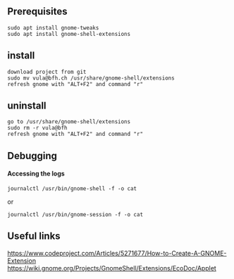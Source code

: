 ## Prerequisites
```
sudo apt install gnome-tweaks
sudo apt install gnome-shell-extensions
```

## install

```
download project from git
sudo mv vula@bfh.ch /usr/share/gnome-shell/extensions
refresh gnome with "ALT+F2" and command "r"
```

## uninstall

```
go to /usr/share/gnome-shell/extensions
sudo rm -r vula@bfh
refresh gnome with "ALT+F2" and command "r"
```

## Debugging

#### Accessing the logs
```
journalctl /usr/bin/gnome-shell -f -o cat
```
or
```
journalctl /usr/bin/gnome-session -f -o cat
```

## Useful links
https://www.codeproject.com/Articles/5271677/How-to-Create-A-GNOME-Extension
https://wiki.gnome.org/Projects/GnomeShell/Extensions/EcoDoc/Applet
